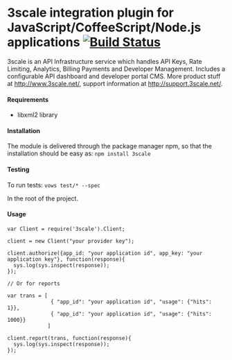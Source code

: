 # 3scale integration plugin for JavaScript/CoffeeScript/Node.js applications [![Build Status](https://secure.travis-ci.org/3scale/3scale_ws_api_for_nodejs.png?branch=master)](http://travis-ci.org/3scale/3scale_ws_api_for_nodejs)

3scale is an API Infrastructure service which handles API Keys, Rate Limiting, Analytics, Billing Payments and Developer Management.
Includes a configurable API dashboard and developer portal CMS.
More product stuff at http://www.3scale.net/, support information at http://support.3scale.net/.

#### Requirements

* libxml2 library

#### Installation

The module is delivered through the package manager npm, so that the installation should be easy as: `npm install 3scale`

#### Testing

To run tests: `vows test/* --spec`

In the root of the project.

#### Usage

    var Client = require('3scale').Client;

    client = new Client("your provider key");

    client.authorize({app_id: "your application id", app_key: "your application key"}, function(response){
      sys.log(sys.inspect(response));
    });

    // Or for reports

    var trans = [
                  { "app_id": "your application id", "usage": {"hits": 1}},
                  { "app_id": "your application id", "usage": {"hits": 1000}}
                 ]

    client.report(trans, function(response){
      sys.log(sys.inspect(response));
    });

